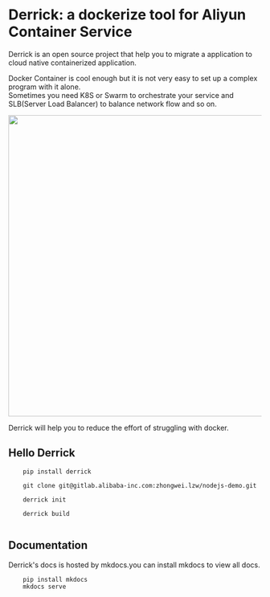 Derrick: a dockerize tool for Aliyun Container Service
======================================================
Derrick is an open source project that help you to migrate a application to cloud native containerized application. 

Docker Container is cool enough but it is not very easy to set up a complex program with it alone.    
Sometimes you need K8S or Swarm to orchestrate your service and SLB(Server Load Balancer) to balance network flow and so on.    


<img src="http://container-service.oss-cn-beijing.aliyuncs.com/derrick.png" width=600px/>     

Derrick will help you to reduce the effort of struggling with docker.

## Hello Derrick  

```
    pip install derrick 
    
    git clone git@gitlab.alibaba-inc.com:zhongwei.lzw/nodejs-demo.git 
    
    derrick init 
    
    derrick build 
    
```

## Documentation 
Derrick's docs is hosted by mkdocs.you can install mkdocs to view all docs.
```
    pip install mkdocs 
    mkdocs serve 
```
